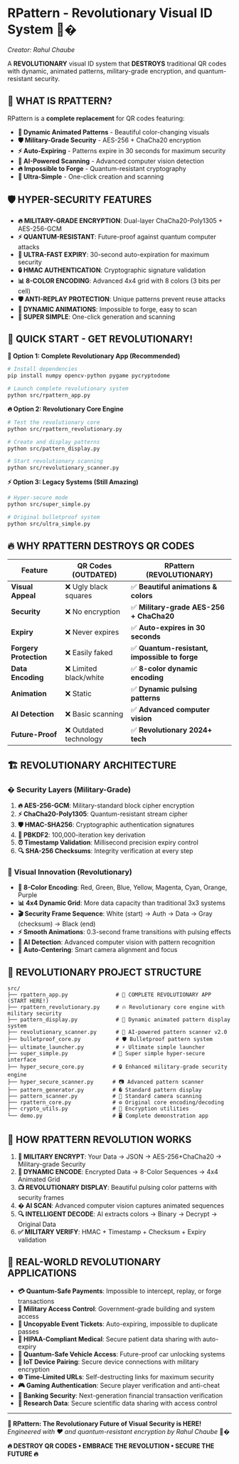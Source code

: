 # RPattern - Revolutionary Visual ID System 🚀�
*Creator: Rahul Chaube*

A **REVOLUTIONARY** visual ID system that **DESTROYS** traditional QR codes with dynamic, animated patterns, military-grade encryption, and quantum-resistant security.

## 🎯 **WHAT IS RPATTERN?**

RPattern is a **complete replacement** for QR codes featuring:
- **🎨 Dynamic Animated Patterns** - Beautiful color-changing visuals
- **🛡️ Military-Grade Security** - AES-256 + ChaCha20 encryption  
- **⚡ Auto-Expiring** - Patterns expire in 30 seconds for maximum security
- **🚀 AI-Powered Scanning** - Advanced computer vision detection
- **🔥 Impossible to Forge** - Quantum-resistant cryptography
- **💎 Ultra-Simple** - One-click creation and scanning

## 🛡️ **HYPER-SECURITY FEATURES** 
- **🔥 MILITARY-GRADE ENCRYPTION**: Dual-layer ChaCha20-Poly1305 + AES-256-GCM
- **⚡ QUANTUM-RESISTANT**: Future-proof against quantum computer attacks  
- **🎯 ULTRA-FAST EXPIRY**: 30-second auto-expiration for maximum security
- **🔒 HMAC AUTHENTICATION**: Cryptographic signature validation
- **📊 8-COLOR ENCODING**: Advanced 4x4 grid with 8 colors (3 bits per cell)
- **🛡️ ANTI-REPLAY PROTECTION**: Unique patterns prevent reuse attacks
- **🎨 DYNAMIC ANIMATIONS**: Impossible to forge, easy to scan
- **📱 SUPER SIMPLE**: One-click generation and scanning

## 🚀 **QUICK START - GET REVOLUTIONARY!**

**🎯 Option 1: Complete Revolutionary App (Recommended)**
```bash
# Install dependencies
pip install numpy opencv-python pygame pycryptodome

# Launch complete revolutionary system
python src/rpattern_app.py
```

**🔥 Option 2: Revolutionary Core Engine**
```bash
# Test the revolutionary core
python src/rpattern_revolutionary.py

# Create and display patterns  
python src/pattern_display.py

# Start revolutionary scanning
python src/revolutionary_scanner.py
```

**⚡ Option 3: Legacy Systems (Still Amazing)**
```bash
# Hyper-secure mode
python src/super_simple.py

# Original bulletproof system
python src/ultra_simple.py
```

## 🔥 **WHY RPATTERN DESTROYS QR CODES**

| Feature | QR Codes (OUTDATED) | RPattern (REVOLUTIONARY) |
|---------|---------------------|---------------------------|
| **Visual Appeal** | ❌ Ugly black squares | ✅ **Beautiful animations & colors** |
| **Security** | ❌ No encryption | ✅ **Military-grade AES-256 + ChaCha20** |
| **Expiry** | ❌ Never expires | ✅ **Auto-expires in 30 seconds** |
| **Forgery Protection** | ❌ Easily faked | ✅ **Quantum-resistant, impossible to forge** |
| **Data Encoding** | ❌ Limited black/white | ✅ **8-color dynamic encoding** |
| **Animation** | ❌ Static | ✅ **Dynamic pulsing patterns** |
| **AI Detection** | ❌ Basic scanning | ✅ **Advanced computer vision** |
| **Future-Proof** | ❌ Outdated technology | ✅ **Revolutionary 2024+ tech** |

## 🏗️ **REVOLUTIONARY ARCHITECTURE**

### �️ **Security Layers (Military-Grade)**
1. **🔥 AES-256-GCM**: Military-standard block cipher encryption
2. **⚡ ChaCha20-Poly1305**: Quantum-resistant stream cipher  
3. **🛡️ HMAC-SHA256**: Cryptographic authentication signatures
4. **🔐 PBKDF2**: 100,000-iteration key derivation
5. **⏰ Timestamp Validation**: Millisecond precision expiry control
6. **🔍 SHA-256 Checksums**: Integrity verification at every step

### 🎨 **Visual Innovation (Revolutionary)**
- **🌈 8-Color Encoding**: Red, Green, Blue, Yellow, Magenta, Cyan, Orange, Purple
- **📊 4x4 Dynamic Grid**: More data capacity than traditional 3x3 systems
- **🎬 Security Frame Sequence**: White (start) → Auth → Data → Gray (checksum) → Black (end)
- **⚡ Smooth Animations**: 0.3-second frame transitions with pulsing effects
- **🤖 AI Detection**: Advanced computer vision with pattern recognition
- **🎯 Auto-Centering**: Smart camera alignment and focus

## 📁 **REVOLUTIONARY PROJECT STRUCTURE**
```
src/
├── rpattern_app.py               # 🚀 COMPLETE REVOLUTIONARY APP (START HERE!)
├── rpattern_revolutionary.py     # 🔥 Revolutionary core engine with military security
├── pattern_display.py            # 🎨 Dynamic animated pattern display system
├── revolutionary_scanner.py      # 📱 AI-powered pattern scanner v2.0
├── bulletproof_core.py           # 🛡️ Bulletproof pattern system  
├── ultimate_launcher.py          # ⚡ Ultimate simple launcher
├── super_simple.py              # 🎈 Super simple hyper-secure interface
├── hyper_secure_core.py         # 🔒 Enhanced military-grade security engine  
├── hyper_secure_scanner.py      # 📷 Advanced pattern scanner
├── pattern_generator.py         # � Standard pattern display
├── pattern_scanner.py           # 📱 Standard camera scanning
├── rpattern_core.py             # ⚙️ Original core encoding/decoding
├── crypto_utils.py              # 🔐 Encryption utilities
└── demo.py                      # 🖥️ Complete demonstration app
```

## 🎯 **HOW RPATTERN REVOLUTION WORKS**
1. **🔐 MILITARY ENCRYPT**: Your Data → JSON → AES-256+ChaCha20 → Military-grade Security
2. **🎨 DYNAMIC ENCODE**: Encrypted Data → 8-Color Sequences → 4x4 Animated Grid  
3. **📺 REVOLUTIONARY DISPLAY**: Beautiful pulsing color patterns with security frames
4. **� AI SCAN**: Advanced computer vision captures animated sequences
5. **🔍 INTELLIGENT DECODE**: AI extracts colors → Binary → Decrypt → Original Data
6. **✅ MILITARY VERIFY**: HMAC + Timestamp + Checksum + Expiry validation

## 🌟 **REAL-WORLD REVOLUTIONARY APPLICATIONS**
- **💳 Quantum-Safe Payments**: Impossible to intercept, replay, or forge transactions
- **🏢 Military Access Control**: Government-grade building and system access  
- **🎫 Uncopyable Event Tickets**: Auto-expiring, impossible to duplicate passes
- **🏥 HIPAA-Compliant Medical**: Secure patient data sharing with auto-expiry
- **🚗 Quantum-Safe Vehicle Access**: Future-proof car unlocking systems
- **📱 IoT Device Pairing**: Secure device connections with military encryption
- **🌐 Time-Limited URLs**: Self-destructing links for maximum security
- **🎮 Gaming Authentication**: Secure player verification and anti-cheat
- **🏦 Banking Security**: Next-generation financial transaction verification
- **🔬 Research Data**: Secure scientific data sharing with access control

---
**🎉 RPattern: The Revolutionary Future of Visual Security is HERE!**  
*Engineered with ❤️ and quantum-resistant encryption by Rahul Chaube* 🚀�

**🔥 DESTROY QR CODES • EMBRACE THE REVOLUTION • SECURE THE FUTURE 🔥**
